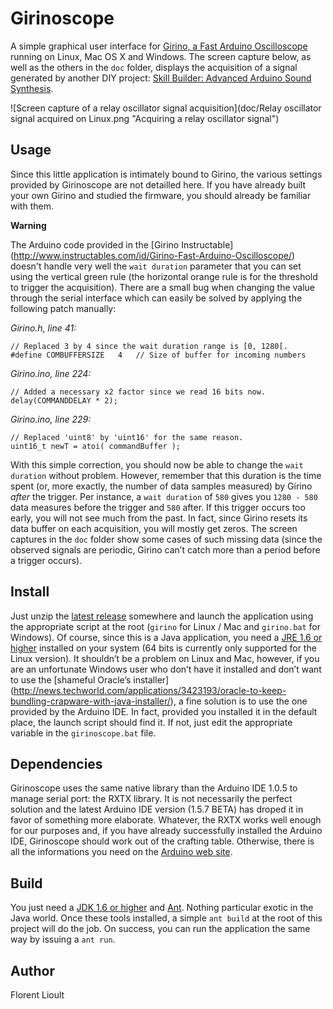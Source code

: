Girinoscope
===========

A simple graphical user interface for
[Girino, a Fast Arduino Oscilloscope](http://www.instructables.com/id/Girino-Fast-Arduino-Oscilloscope/)
running on Linux, Mac OS X and Windows.
The screen capture below, as well as the others in the `doc` folder,
displays the acquisition of a signal generated by another DIY project:
[Skill Builder: Advanced Arduino Sound Synthesis](http://makezine.com/projects/make-35/advanced-arduino-sound-synthesis/).

![Screen capture of a relay oscillator signal acquisition](doc/Relay oscillator signal acquired on Linux.png "Acquiring a relay oscillator signal")

Usage
-----

Since this little application is intimately bound to Girino,
the various settings provided by Girinoscope are not detailled here.
If you have already built your own Girino and studied the firmware,
you should already be familiar with them.

**Warning**

The Arduino code provided in the [Girino Instructable]
(http://www.instructables.com/id/Girino-Fast-Arduino-Oscilloscope/)
doesn't handle very well the `wait duration` parameter that you can set using the vertical green rule
(the horizontal orange rule is for the threshold to trigger the acquisition).
There are a small bug when changing the value through the serial interface
which can easily be solved by applying the following patch manually:

_Girino.h, line 41:_

    // Replaced 3 by 4 since the wait duration range is [0, 1280[.
    #define COMBUFFERSIZE   4   // Size of buffer for incoming numbers

_Girino.ino, line 224:_

    // Added a necessary x2 factor since we read 16 bits now.
    delay(COMMANDDELAY * 2);

_Girino.ino, line 229:_

    // Replaced 'uint8' by 'uint16' for the same reason.
    uint16_t newT = atoi( commandBuffer );

With this simple correction, you should now be able to change the `wait duration` without problem.
However, remember that this duration is the time spent (or, more exactly, the number of data samples measured) by Girino _after_ the trigger.
Per instance, a `wait duration` of `580` gives you `1280 - 580` data measures before the trigger and `580` after.
If this trigger occurs too early, you will not see much from the past.
In fact, since Girino resets its data buffer on each acquisition, you will mostly get zeros.
The screen captures in the `doc` folder show some cases of such missing data
(since the observed signals are periodic, Girino can’t catch more than a period before a trigger occurs).

Install
-------

Just unzip the [latest release](https://github.com/Chatanga/Girinoscope/releases) somewhere
and launch the application using the appropriate script at the root
(`girino` for Linux / Mac and `girino.bat` for Windows).
Of course, since this is a Java application, you need a [JRE 1.6 or higher](https://www.java.com/fr)
installed on your system (64 bits is currently only supported for the Linux version).
It shouldn’t be a problem on Linux and Mac, however, if you are an unfortunate Windows user
who don’t have it installed and don’t want to use the [shameful Oracle’s installer]
(http://news.techworld.com/applications/3423193/oracle-to-keep-bundling-crapware-with-java-installer/),
a fine solution is to use the one provided by the Arduino IDE.
In fact, provided you installed it in the default place, the launch script should find it.
If not, just edit the appropriate variable in the `girinoscope.bat` file.

Dependencies
------------

Girinoscope uses the same native library than the Arduino IDE 1.0.5 to manage serial port: the RXTX library.
It is not necessarily the perfect solution
and the latest Arduino IDE version (1.5.7 BETA) has droped it in favor of something more elaborate.
Whatever, the RXTX works well enough for our purposes and, if you have already successfully installed the Arduino IDE,
Girinoscope should work out of the crafting table.
Otherwise, there is all the informations you need on the [Arduino web site](http://arduino.cc/en/Guide/HomePage).

Build
-----

You just need a [JDK 1.6 or higher](http://www.oracle.com/technetwork/java/javase/downloads/index.html)
and [Ant](http://ant.apache.org/bindownload.cgi).
Nothing particular exotic in the Java world.
Once these tools installed, a simple `ant build` at the root of this project will do the job.
On success, you can run the application the same way by issuing a `ant run`.

Author
------

Florent Lioult
